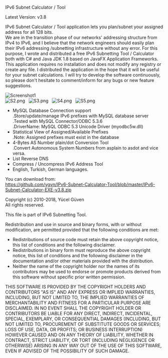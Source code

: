 IPv6 Subnet Calculator / Tool

Latest Version: v3.8

IPv6 Subnet Calculator / Tool application lets you plan/subnet your assigned address for all 128 bits.   
We are in the transition phase of our networks' addressing structure from IPv4 to IPv6, and I believe that the network engineers should easily plan their IPv6 addressing /subnetting infrastructure without any error. For this purpose, I wrote and distributed a free IPv6 Subnetting Tool / Calculator both with C# and Java JDK 1.8 based on JavaFX Application Frameworks.    
This application requires no installation and does not modify any registry or create any file.
I distributed the application in the hope that it will be useful for your subnet calculations.
I will try to develop the software continuously, so please don't hesitate to comment/inform for any bugs or new feature suggestions. 

![Screenshot1](https://raw.githubusercontent.com/ygvn/IPv6-Subnet-Calculator-Tool-CSharp/master/Screenshot1.png)   
![S2.png](https://raw.githubusercontent.com/ygvn/IPv6-Subnet-Calculator-Tool-CSharp/master/S2.png)   
![S3.png](https://raw.githubusercontent.com/ygvn/IPv6-Subnet-Calculator-Tool-CSharp/master/S3.png)   
![S4.png](https://raw.githubusercontent.com/ygvn/IPv6-Subnet-Calculator-Tool-CSharp/master/S4.png)   
![S5.png](https://raw.githubusercontent.com/ygvn/IPv6-Subnet-Calculator-Tool-CSharp/master/S5.png)   


* MySQL Database Connection support     
  .Store/update/manage IPv6 prefixes with MySQL database server   
  .Tested with MySQL Connector/ODBC 5.3.6   
  .DriverName: MySQL ODBC 5.3 Unicode Driver (myodbc5w.dll)   
* Statistical View of Assigned/Available Prefixes   
  .Note: Assigned prefixes must exist in the database   
* 4-Bytes AS Number plain/dot Conversion Tool   
  .Convert Autonomous System Numbers from asplain to asdot and vice versa.   
* List Reverse DNS   
* Compress / Uncompress IPv6 Address Tool
* English, Turkish, German languages.

You can download from:   
https://github.com/ygvn/IPv6-Subnet-Calculator-Tool/blob/master/IPv6-Subnet-Calculator-EXE-v3.8.zip


Copyright (c) 2010-2018, Yücel Güven   
All rights reserved.

This file is part of IPv6 Subnetting Tool.

Redistribution and use in source and binary forms, with or without
modification, are permitted provided that the following conditions are met:

 * Redistributions of source code must retain the above copyright notice, this
   list of conditions and the following disclaimer.
 * Redistributions in binary form must reproduce the above copyright notice,
   this list of conditions and the following disclaimer in the documentation
   and/or other materials provided with the distribution.
 * Neither the name of the copyright holder nor the names of its
   contributors may be used to endorse or promote products derived from
   this software without specific prior written permission.

THIS SOFTWARE IS PROVIDED BY THE COPYRIGHT HOLDERS AND CONTRIBUTORS "AS IS"
AND ANY EXPRESS OR IMPLIED WARRANTIES, INCLUDING, BUT NOT LIMITED TO, THE
IMPLIED WARRANTIES OF MERCHANTABILITY AND FITNESS FOR A PARTICULAR PURPOSE ARE
DISCLAIMED. IN NO EVENT SHALL THE COPYRIGHT HOLDER OR CONTRIBUTORS BE LIABLE
FOR ANY DIRECT, INDIRECT, INCIDENTAL, SPECIAL, EXEMPLARY, OR CONSEQUENTIAL
DAMAGES (INCLUDING, BUT NOT LIMITED TO, PROCUREMENT OF SUBSTITUTE GOODS OR
SERVICES; LOSS OF USE, DATA, OR PROFITS; OR BUSINESS INTERRUPTION) HOWEVER
CAUSED AND ON ANY THEORY OF LIABILITY, WHETHER IN CONTRACT, STRICT LIABILITY,
OR TORT (INCLUDING NEGLIGENCE OR OTHERWISE) ARISING IN ANY WAY OUT OF THE USE
OF THIS SOFTWARE, EVEN IF ADVISED OF THE POSSIBILITY OF SUCH DAMAGE.
